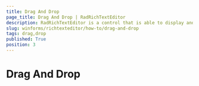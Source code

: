 ```yaml
---
title: Drag And Drop
page_title: Drag And Drop | RadRichTextEditor
description: RadRichTextEditor is a control that is able to display and edit rich-text content including formatted text arranged in pages, paragraphs, spans (runs), tables, etc.
slug: winforms/richtexteditor/how-to/drag-and-drop
tags: drag,drop
published: True
position: 3
---
```


# Drag And Drop